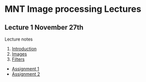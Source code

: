 # MNT Image processing Lectures
## Lecture 1 November 27th

Lecture notes
1. [Introduction](https://github.com/ImagingLectures/MNT_Lectures/blob/master/Lecture1/00_lecture_introduction.pdf)
2. [Images](https://github.com/ImagingLectures/MNT_Lectures/blob/master/Lecture1/01_lecture_images.pdf)
3. [Filters](https://github.com/ImagingLectures/MNT_Lectures/blob/master/Lecture1/02_lecture_filters.pdf)

* [Assignment 1](https://github.com/ImagingLectures/image-processing-with-python-anderskaestner)
* [Assignment 2]()
